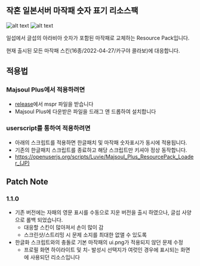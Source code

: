 ## 작혼 일본서버 마작패 숫자 표기 리소스팩

![alt text](https://github.com/luviels/majsoulEngTiles/blob/main/preview/preview_1.png?raw=true)
![alt text](https://github.com/luviels/majsoulEngTiles/blob/main/preview/preview_2.png?raw=true)

일섭에서 글섭의 아라비아 숫자가 포함된 마작패로 교체하는 Resource Pack입니다.

현재 출시된 모든 마작패 스킨(16종/2022-04-27/카구야 콜라보)에 대응합니다.

## 적용법
### Majsoul Plus에서 적용하려면
- [release](https://github.com/luviels/majsoulEngTiles/releases)에서 mspr 파일을 받습니다
- Majsoul Plus에 다운받은 파일을 드래그 앤 드롭하여 설치합니다

### userscript를 통하여 적용하려면 
- 아래의 스크립트를 적용하면 한글패치 및 마작패 숫자표시가 동시에 적용됩니다.
- 기존의 한글패치 스크립트를 종료하고 해당 스크립트만 키셔야 정상 동작합니다.
- https://openuserjs.org/scripts/Luvie/Majsoul_Plus_ResourcePack_Loader_(JP)

## Patch Note
### 1.1.0
- 기존 버전에는 자패의 영문 표시를 수동으로 지운 버전을 출시 하였으나, 글섭 사양으로 롤백 되었습니다.
  - 대응할 스킨이 많아져서 손이 많이 감
  - 스크린샷/스트리밍 시 문제 소지를 최대한 없앨 수 있도록
- 한글화 스크립트와의 충돌로 기본 마작패의 ui.png가 적용되지 않던 문제 수정
  - 프로필 화면 하이라이트 및 치- 발성시 선택지가 여럿인 경우에 표시되는 화면에 사용되던 리소스입니다
